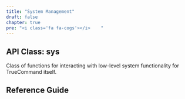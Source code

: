 ```yaml
---
title: "System Management"
draft: false
chapter: true
pre: "<i class='fa fa-cogs'></i>	"
---
```


## API Class: sys
Class of functions for interacting with low-level system functionality for TrueCommand itself.

## Reference Guide
